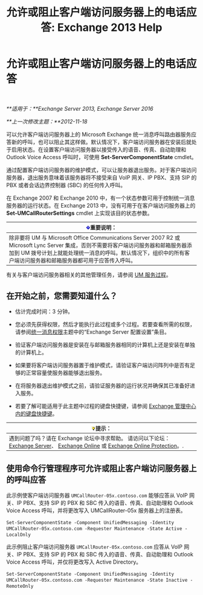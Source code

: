 ﻿---
title: '允许或阻止客户端访问服务器上的电话应答: Exchange 2013 Help'
TOCTitle: 允许或阻止客户端访问服务器上的电话应答
ms:assetid: 8287bb78-2621-4b80-a128-8f2ccd67923a
ms:mtpsurl: https://technet.microsoft.com/zh-cn/library/Bb123529(v=EXCHG.150)
ms:contentKeyID: 50556606
ms.date: 01/11/2018
mtps_version: v=EXCHG.150
ms.translationtype: HT
---

# 允许或阻止客户端访问服务器上的电话应答

 

_**适用于：**Exchange Server 2013, Exchange Server 2016_

_**上一次修改主题：**2012-11-18_

可以允许客户端访问服务器上的 Microsoft Exchange 统一消息呼叫路由器服务应答新的呼叫，也可以阻止其这样做。默认情况下，客户端访问服务器在安装后就处于启用状态。在设置客户端访问服务器以接受传入的语音、传真、自动助理和 Outlook Voice Access 呼叫时，可使用 **Set-ServerComponentState** cmdlet。

通过配置客户端访问服务器的维护模式，可以让服务器退出服务。对于客户端访问服务器，退出服务意味着该服务器将不接受来自 VoIP 网关、IP PBX、支持 SIP 的 PBX 或者会话边界控制器 (SBC) 的任何传入呼叫。

在 Exchange 2007 和 Exchange 2010 中，有一个状态参数可用于控制统一消息服务器的运行状态。在 Exchange 2013 中，没有可用于在客户端访问服务器上的 **Set-UMCallRouterSettings** cmdlet 上实现该目的状态参数。

<table>
<thead>
<tr class="header">
<th><img src="images/Bb124558.important(EXCHG.150).gif" title="重要说明" alt="重要说明" />重要说明：</th>
</tr>
</thead>
<tbody>
<tr class="odd">
<td>除非要将 UM 与 Microsoft Office Communications Server 2007 R2 或 Microsoft Lync Server 集成，否则不需要将客户端访问服务器和邮箱服务器添加到 UM 拨号计划上就能处理统一消息的呼叫。默认情况下，组织中的所有客户端访问服务器和邮箱服务器都可用于应答传入呼叫。</td>
</tr>
</tbody>
</table>


有关与客户端访问服务器相关的其他管理任务，请参阅 [UM 服务过程](um-services-procedures-exchange-2013-help.md)。

## 在开始之前，您需要知道什么？

  - 估计完成时间：3 分钟。

  - 您必须先获得权限，然后才能执行此过程或多个过程。若要查看所需的权限，请参阅[统一消息权限](unified-messaging-permissions-exchange-2013-help.md)主题中的“Exchange Server 配置设置”条目。

  - 验证客户端访问服务器是安装在与邮箱服务器相同的计算机上还是安装在单独的计算机上。

  - 如果要将客户端访问服务器置于维护模式，请验证客户端访问阵列中是否有足够的正常容量使服务器能够退出服务。

  - 在将服务器退出维护模式之前，请验证服务器的运行状况并确保其已准备好进入服务。

  - 若要了解可能适用于此主题中过程的键盘快捷键，请参阅 [Exchange 管理中心内的键盘快捷键](keyboard-shortcuts-in-the-exchange-admin-center-exchange-online-protection-help.md)。

<table>
<thead>
<tr class="header">
<th><img src="images/Bb124558.tip(EXCHG.150).gif" title="提示" alt="提示" />提示：</th>
</tr>
</thead>
<tbody>
<tr class="odd">
<td>遇到问题了吗？请在 Exchange 论坛中寻求帮助。 请访问以下论坛：<a href="https://go.microsoft.com/fwlink/p/?linkid=60612">Exchange Server</a>、 <a href="https://go.microsoft.com/fwlink/p/?linkid=267542">Exchange Online</a> 或 <a href="https://go.microsoft.com/fwlink/p/?linkid=285351">Exchange Online Protection</a>。.</td>
</tr>
</tbody>
</table>


## 使用命令行管理程序可允许或阻止客户端访问服务器上的呼叫应答

此示例使客户端访问服务器 `UMCallRouter-05x.contoso.com` 能够应答从 VoIP 网关、IP PBX、支持 SIP 的 PBX 和 SBC 传入的语音、传真、自动助理和 Outlook Voice Access 呼叫，并将更改写入 UMCallRouter-05x 服务器上的注册表。

    Set-ServerComponentState -Component UnifiedMessaging -Identity UMCallRouter-05x.contoso.com -Requester Maintenance -State Active -LocalOnly

此示例阻止客户端访问服务器 `UMCallRouter-05x.contoso.com` 应答从 VoIP 网关、IP PBX、支持 SIP 的 PBX 和 SBC 传入的语音、传真、自动助理和 Outlook Voice Access 呼叫，并仅将更改写入 Active Directory。

    Set-ServerComponentState -Component UnifiedMessaging -Identity UMCallRouter-05x.contoso.com -Requester Maintenance -State Inactive -RemoteOnly

